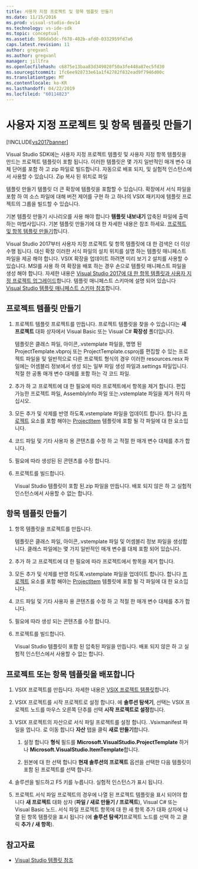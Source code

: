 ```yaml
---
title: 사용자 지정 프로젝트 및 항목 템플릿 만들기
ms.date: 11/15/2016
ms.prod: visual-studio-dev14
ms.technology: vs-ide-sdk
ms.topic: conceptual
ms.assetid: 586da5dc-f678-402b-afd0-0332959fd7a6
caps.latest.revision: 11
author: gregvanl
ms.author: gregvanl
manager: jillfra
ms.openlocfilehash: c6875e13baa83d349020f50a3fe448a87ec5fd30
ms.sourcegitcommit: 1fc6ee928733e61a1f42782f832ead9f7946d00c
ms.translationtype: MT
ms.contentlocale: ko-KR
ms.lasthandoff: 04/22/2019
ms.locfileid: "60114823"
---
```

# <a name="creating-custom-project-and-item-templates"></a>사용자 지정 프로젝트 및 항목 템플릿 만들기
[!INCLUDE[vs2017banner](../includes/vs2017banner.md)]

Visual Studio SDK에는 사용자 지정 프로젝트 템플릿 및 사용자 지정 항목 템플릿을 만드는 프로젝트 템플릿이 포함 됩니다. 이러한 템플릿은 몇 가지 일반적인 매개 변수 대체 단어를 포함 하 고 zip 파일로 빌드합니다. 자동으로 배포 되지, 및 실험적 인스턴스에서 사용할 수 있습니다. Zip 복사 된 위치로 파일

템플릿 만들기 템플릿 더 큰 확장에 템플릿을 포함할 수 있습니다. 확장에서 서식 파일을 포함 하 여 소스 파일에 대해 버전 제어를 구현 하 고 하나의 VSIX 패키지에 템플릿 프로젝트의 그룹을 빌드할 수 있습니다.

기본 템플릿 만들기 시나리오를 사용 해야 합니다 **템플릿 내보내기** 압축된 파일에 출력 하는 마법사입니다. 기본 템플릿 만들기에 대 한 자세한 내용은 참조 하세요. [프로젝트 및 항목 템플릿 만들기](../ide/creating-project-and-item-templates.md)합니다.

Visual Studio 2017부터 사용자 지정 프로젝트 및 항목 템플릿에 대 한 검색은 더 이상 수행 됩니다. 대신 확장 이러한 서식 파일의 설치 위치를 설명 하는 템플릿 매니페스트 파일을 제공 해야 합니다. VSIX 확장을 업데이트 하려면 미리 보기 2 설치를 사용할 수 있습니다. MSI를 사용 하 여 확장을 배포 하는 경우 손으로 템플릿 매니페스트 파일을 생성 해야 합니다. 자세한 내용은 [Visual Studio 2017에 대 한 항목 템플릿과 사용자 지정 프로젝트 업그레이드](/visualstudio/extensibility/upgrading-custom-project-and-item-templates-for-visual-studio-2017?view=vs-2015)합니다. 템플릿 매니페스트 스키마에 설명 되어 있습니다 [Visual Studio 템플릿 매니페스트 스키마 참조](/visualstudio/extensibility/visual-studio-template-manifest-schema-reference)합니다.

## <a name="create-a-project-template"></a>프로젝트 템플릿 만들기

1. 프로젝트 템플릿 프로젝트를 만듭니다. 프로젝트 템플릿을 찾을 수 있습니다는 **새 프로젝트** 대화 상자에서 Visual Basic 또는 Visual C# **확장성** 폴더입니다.

     템플릿은 클래스 파일, 아이콘,.vstemplate 파일을, 명명 된 ProjectTemplate.vbproj 또는 ProjectTemplate.csproj를 편집할 수 있는 프로젝트 파일을 및 일반적으로 다른 프로젝트 형식의 경우 이러한 resources.resx 파일에는 어셈블리 정보에서 생성 되는 일부 파일 생성 파일과.settings 파일입니다. 적절 한 공통 매개 변수 대체를 포함 하는 각 코드 파일.

2. 추가 하 고 프로젝트에 대 한 필요에 따라 프로젝트에서 항목을 제거 합니다. 편집 가능한 프로젝트 파일, AssemblyInfo 파일 또는.vstemplate 파일을 제거 하지 마십시오.

3. 모든 추가 및 삭제를 반영 하도록.vstemplate 파일을 업데이트 합니다. 합니다 [프로젝트](../extensibility/project-element-visual-studio-templates.md) 요소를 포함 해야는 [ProjectItem](../extensibility/projectitem-element-visual-studio-item-templates.md) 템플릿에 포함 될 각 파일에 대 한 요소입니다.

4. 코드 파일 및 기타 사용자 용 콘텐츠를 수정 하 고 적절 한 매개 변수 대체를 추가 합니다.

5. 필요에 따라 생성된 된 콘텐츠를 수정 합니다.

6. 프로젝트를 빌드합니다.

     Visual Studio 템플릿이 포함 된.zip 파일을 만듭니다. 배포 되지 않은 하 고 실험적 인스턴스에서 사용할 수 없는 합니다.

## <a name="create-an-item-template"></a>항목 템플릿 만들기

1. 항목 템플릿을 프로젝트를 만듭니다.

     템플릿은 클래스 파일, 아이콘,.vstemplate 파일 및 어셈블리 정보 파일을 생성합니다. 클래스 파일에는 몇 가지 일반적인 매개 변수를 대체 포함 되어 있습니다.

2. 추가 하 고 프로젝트에 대 한 필요에 따라 프로젝트에서 항목을 제거 합니다.

3. 모든 추가 및 삭제를 반영 하도록.vstemplate 파일을 업데이트 합니다. 합니다 [프로젝트](../extensibility/project-element-visual-studio-templates.md) 요소를 포함 해야는 [ProjectItem](../extensibility/projectitem-element-visual-studio-item-templates.md) 템플릿에 포함 될 각 파일에 대 한 요소입니다.

4. 코드 파일 및 기타 사용자 용 콘텐츠를 수정 하 고 적절 한 매개 변수 대체를 추가 합니다.

5. 필요에 따라 생성 되는 콘텐츠를 수정 합니다.

6. 프로젝트를 빌드합니다.

     Visual Studio 템플릿이 포함 된 압축된 파일을 만듭니다. 배포 되지 않은 하 고 실험적 인스턴스에서 사용할 수 없는 합니다.

## <a name="deploy-the-project-or-item-template"></a>프로젝트 또는 항목 템플릿을 배포합니다

1. VSIX 프로젝트를 만듭니다. 자세한 내용은 [VSIX 프로젝트 템플릿](../extensibility/vsix-project-template.md)합니다.

2. VSIX 프로젝트를 시작 프로젝트로 설정 합니다. 에 **솔루션 탐색기**, 선택는 VSIX 프로젝트 노드를 마우스 오른쪽 단추를 선택 **시작 프로젝트로 설정**합니다.

3. VSIX 프로젝트의 자산으로 서식 파일 프로젝트를 설정 합니다. .Vsixmanifest 파일을 엽니다. 로 이동 합니다 **자산** 탭을 클릭 **새로 만들기**합니다.

    1. 설정 합니다 **형식** 필드를 **Microsoft.VisualStudio.ProjectTemplate** 하거나 **Microsoft.VisualStudio.ItemTemplate**합니다.

    2. 원본에 대 한 선택 합니다 **현재 솔루션의 프로젝트** 옵션을 선택한 다음 템플릿이 포함 된 프로젝트를 선택 합니다.

4. 솔루션을 빌드하고 F5 키를 누릅니다. 실험적 인스턴스가 표시 됩니다.

5. 프로젝트 서식 파일 프로젝트의 경우에 나열 된 프로젝트 템플릿을 표시 되어야 합니다 **새 프로젝트** 대화 상자 (**파일 / 새로 만들기 / 프로젝트**), Visual C# 또는 Visual Basic 노드. 서식 파일 프로젝트 항목에 대 한 새 항목 추가 대화 상자에 나열 된 항목 템플릿을 표시 됩니다 (에 **솔루션 탐색기**프로젝트 노드를 선택 하 고 클릭 **추가 / 새 항목**).

## <a name="see-also"></a>참고자료

- [Visual Studio 템플릿 참조](../ide/visual-studio-template-reference.md)